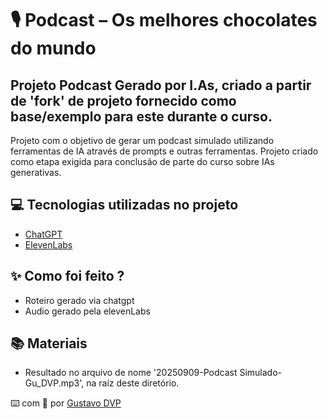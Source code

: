 
# 🎙️ Podcast – Os melhores chocolates do mundo

## Projeto Podcast Gerado por I.As, criado a partir de 'fork' de projeto fornecido como base/exemplo para este durante o curso.

Projeto com o objetivo de gerar um podcast simulado utilizando ferramentas de IA através de prompts e outras ferramentas.
Projeto criado como etapa exigida para conclusão de parte do curso sobre IAs generativas.

## 💻 Tecnologias utilizadas no projeto

- [ChatGPT](https://chat.openai.com/) 
- [ElevenLabs](https://elevenlabs.io/)

## ✨ Como foi feito ?

- Roteiro gerado via chatgpt
- Audio gerado pela elevenLabs

## 📚 Materiais
- Resultado no arquivo de nome '20250909-Podcast Simulado-Gu_DVP.mp3', na raíz deste diretório.

⌨️ com 💜 por [Gustavo DVP](https://github.com/GDVP)
